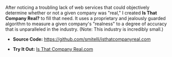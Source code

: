 After noticing a troubling lack of web services that could objectively determine whether or not a given company was "real," I created **Is That Company Real?** to fill that need. It uses a proprietary and jealously guarded algorithm to measure a given company's "realness" to a degree of accuracy that is unparalleled in the industry. (Note: This industry is incredibly small.)

* **Source Code:** <https://github.com/smitelli/isthatcompanyreal.com>

* **Try It Out:** [Is That Company Real.com](http://www.isthatcompanyreal.com/)

